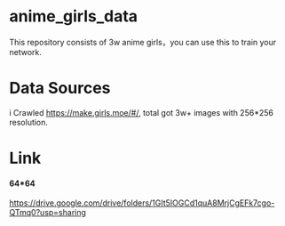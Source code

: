 # anime_girls_data
This repository consists of 3w anime girls，you can use this to train your network.

# Data Sources
i Crawled https://make.girls.moe/#/, total got 3w+ images with 256*256 resolution. 

# Link
  #### 64*64
  https://drive.google.com/drive/folders/1GIt5IOGCd1quA8MrjCgEFk7cgo-QTmq0?usp=sharing
  
